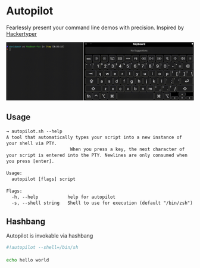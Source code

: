 # Autopilot

Fearlessly present your command line demos with precision. Inspired by [Hackertyper](http://hackertyper.com)

![Demonstration](media/demo.gif)

## Usage

```console
→ autopilot.sh --help
A tool that automatically types your script into a new instance of your shell via PTY. 
                        When you press a key, the next character of your script is entered into the PTY. Newlines are only consumed when you press [enter].

Usage:
  autopilot [flags] script

Flags:
  -h, --help           help for autopilot
  -s, --shell string   Shell to use for execution (default "/bin/zsh")
```

## Hashbang

Autopilot is invokable via hashbang

```sh
#!autopilot --shell=/bin/sh

echo hello world
```
